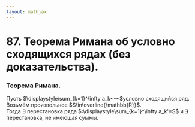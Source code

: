 ```yaml
---  
layout: mathjax  
---  
```

  
# 87. Теорема Римана об условно сходящихся рядах (без доказательства).  
  
### Теорема Римана.  
Пусть $\displaystyle\sum_{k=1}^\infty a_k~-~$условно сходящийся ряд. Возьмём произвольное $S\in\overline{\mathbb{R}}$.  
Тогда $\exists$ перестановка ряда $:\displaystyle\sum_{k=1}^\infty a_k'=S$ и $\exists$ перестановка, не имеющая суммы.  
